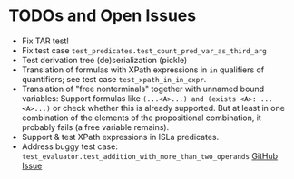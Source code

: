 # TODOs and Open Issues

- Fix TAR test!
- Fix test case `test_predicates.test_count_pred_var_as_third_arg`
- Test derivation tree (de)serialization (pickle)
- Translation of formulas with XPath expressions in `in` qualifiers of quantifiers; see test
  case `test_xpath_in_in_expr`.
- Translation of "free nonterminals" together with unnamed bound variables:
  Support formulas like `(...<A>...) and (exists <A>: ...<A>...)` or check
  whether this is already supported. But at least in one combination of the
  elements of the propositional combination, it probably fails (a free variable
  remains).
- Support & test XPath expressions in ISLa predicates.
- Address buggy test case: `test_evaluator.test_addition_with_more_than_two_operands`
  [GitHub Issue](https://github.com/rindPHI/isla/issues/2)